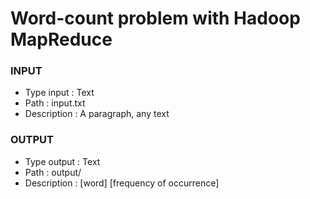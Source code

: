 # Word-count problem with Hadoop MapReduce

### INPUT
- Type input : Text 
- Path : input.txt
- Description : A paragraph, any text

### OUTPUT
- Type output : Text
- Path : output/
- Description : [word] [frequency of occurrence]
